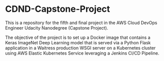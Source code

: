 # CDND-Capstone-Project

This is a repository for the fifth and final project in the AWS Cloud DevOps Engineer Udacity Nanodegree (Capstone Project).

The objective of the project is to set up a Docker image that contains a Keras ImageNet Deep Learning model that is served via a Python Flask application in a Waitress production WSGI server on a Kubernetes cluster using AWS Elastic Kubernetes Service leveraging a Jenkins CI/CD Pipeline.
